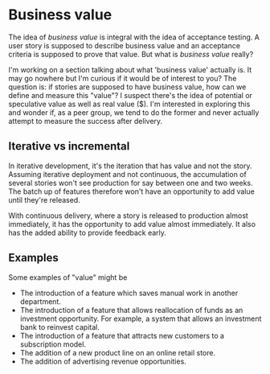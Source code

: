 # Business value

The idea of _business value_ is integral with the idea of acceptance testing. A user story is supposed to describe business value and an acceptance criteria is supposed to prove that value. But what is _business value_ really?

I'm working on a section talking about what 'business value' actually is. It may go nowhere but I'm curious if it would be of interest to you? The question is: if stories are supposed to have business value, how can we define and measure this "value"? I suspect there's the idea of potential or speculative value as well as real value ($). I'm interested in exploring this and wonder if, as a peer group, we tend to do the former and never actually attempt to measure the success after delivery.


## Iterative vs incremental

In iterative development, it's the iteration that has value and not the story. Assuming iterative deployment and not continuous, the accumulation of several stories won't see production for say between one and two weeks. The batch up of features therefore won't have an opportunity to add value until they're released.

With continuous delivery, where a story is released to production almost immediately, it has the opportunity to add value almost immediately. It also has the added ability to provide feedback early.


## Examples

Some examples of "value" might be

- The introduction of a feature which saves manual work in another department.
- The introduction of a feature that allows reallocation of funds as an investment opportunity. For example, a system that allows an investment bank to reinvest capital.
- The introduction of a feature that attracts new customers to a subscription model.
- The addition of a new product line on an online retail store.
- The addition of advertising revenue opportunities.